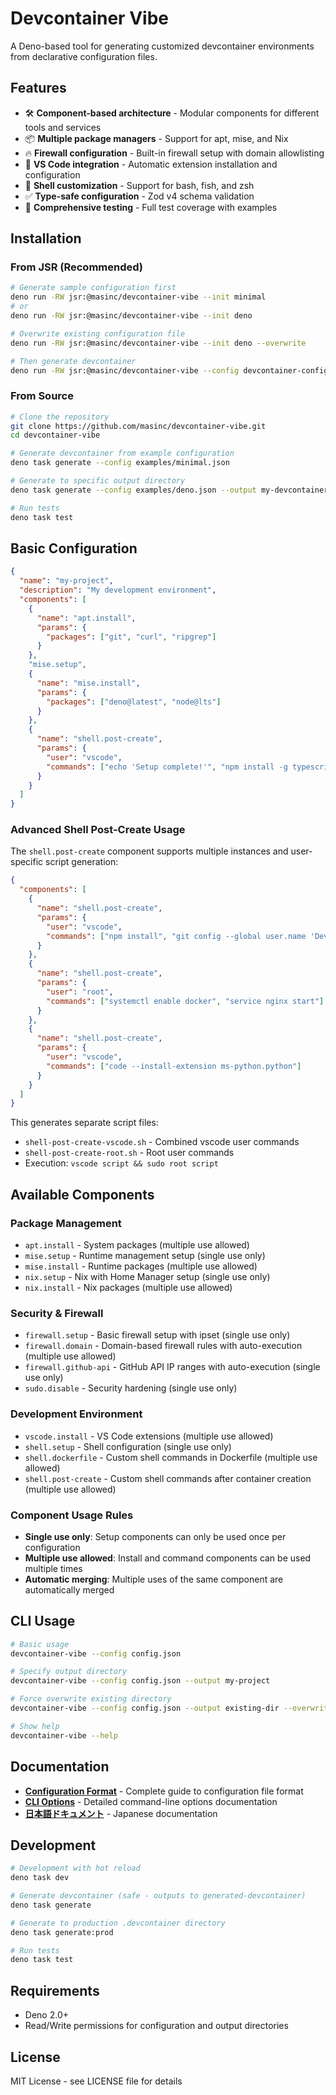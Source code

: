 # Devcontainer Vibe

A Deno-based tool for generating customized devcontainer environments from
declarative configuration files.

## Features

- 🛠️ **Component-based architecture** - Modular components for different tools
  and services
- 📦 **Multiple package managers** - Support for apt, mise, and Nix
- 🔥 **Firewall configuration** - Built-in firewall setup with domain
  allowlisting
- 🎨 **VS Code integration** - Automatic extension installation and
  configuration
- 🐚 **Shell customization** - Support for bash, fish, and zsh
- ✅ **Type-safe configuration** - Zod v4 schema validation
- 🧪 **Comprehensive testing** - Full test coverage with examples

## Installation

### From JSR (Recommended)

```bash
# Generate sample configuration first
deno run -RW jsr:@masinc/devcontainer-vibe --init minimal
# or
deno run -RW jsr:@masinc/devcontainer-vibe --init deno

# Overwrite existing configuration file
deno run -RW jsr:@masinc/devcontainer-vibe --init deno --overwrite

# Then generate devcontainer
deno run -RW jsr:@masinc/devcontainer-vibe --config devcontainer-config.json
```

### From Source

```bash
# Clone the repository
git clone https://github.com/masinc/devcontainer-vibe.git
cd devcontainer-vibe

# Generate devcontainer from example configuration
deno task generate --config examples/minimal.json

# Generate to specific output directory
deno task generate --config examples/deno.json --output my-devcontainer

# Run tests
deno task test
```

## Basic Configuration

```json
{
  "name": "my-project",
  "description": "My development environment",
  "components": [
    {
      "name": "apt.install",
      "params": {
        "packages": ["git", "curl", "ripgrep"]
      }
    },
    "mise.setup",
    {
      "name": "mise.install",
      "params": {
        "packages": ["deno@latest", "node@lts"]
      }
    },
    {
      "name": "shell.post-create",
      "params": {
        "user": "vscode",
        "commands": ["echo 'Setup complete!'", "npm install -g typescript"]
      }
    }
  ]
}
```

### Advanced Shell Post-Create Usage

The `shell.post-create` component supports multiple instances and user-specific
script generation:

```json
{
  "components": [
    {
      "name": "shell.post-create",
      "params": {
        "user": "vscode",
        "commands": ["npm install", "git config --global user.name 'Dev User'"]
      }
    },
    {
      "name": "shell.post-create",
      "params": {
        "user": "root",
        "commands": ["systemctl enable docker", "service nginx start"]
      }
    },
    {
      "name": "shell.post-create",
      "params": {
        "user": "vscode",
        "commands": ["code --install-extension ms-python.python"]
      }
    }
  ]
}
```

This generates separate script files:

- `shell-post-create-vscode.sh` - Combined vscode user commands
- `shell-post-create-root.sh` - Root user commands
- Execution: `vscode script && sudo root script`

## Available Components

### Package Management

- `apt.install` - System packages (multiple use allowed)
- `mise.setup` - Runtime management setup (single use only)
- `mise.install` - Runtime packages (multiple use allowed)
- `nix.setup` - Nix with Home Manager setup (single use only)
- `nix.install` - Nix packages (multiple use allowed)

### Security & Firewall

- `firewall.setup` - Basic firewall setup with ipset (single use only)
- `firewall.domain` - Domain-based firewall rules with auto-execution (multiple use allowed)
- `firewall.github-api` - GitHub API IP ranges with auto-execution (single use only)
- `sudo.disable` - Security hardening (single use only)

### Development Environment

- `vscode.install` - VS Code extensions (multiple use allowed)
- `shell.setup` - Shell configuration (single use only)
- `shell.dockerfile` - Custom shell commands in Dockerfile (multiple use
  allowed)
- `shell.post-create` - Custom shell commands after container creation (multiple
  use allowed)

### Component Usage Rules

- **Single use only**: Setup components can only be used once per configuration
- **Multiple use allowed**: Install and command components can be used multiple
  times
- **Automatic merging**: Multiple uses of the same component are automatically
  merged

## CLI Usage

```bash
# Basic usage
devcontainer-vibe --config config.json

# Specify output directory
devcontainer-vibe --config config.json --output my-project

# Force overwrite existing directory
devcontainer-vibe --config config.json --output existing-dir --overwrite

# Show help
devcontainer-vibe --help
```

## Documentation

- **[Configuration Format](docs/config-format.md)** - Complete guide to
  configuration file format
- **[CLI Options](docs/cli-options.md)** - Detailed command-line options
  documentation
- **[日本語ドキュメント](README.ja.md)** - Japanese documentation

## Development

```bash
# Development with hot reload
deno task dev

# Generate devcontainer (safe - outputs to generated-devcontainer)
deno task generate

# Generate to production .devcontainer directory
deno task generate:prod

# Run tests
deno task test
```

## Requirements

- Deno 2.0+
- Read/Write permissions for configuration and output directories

## License

MIT License - see LICENSE file for details
